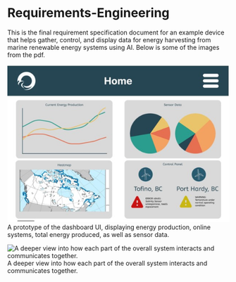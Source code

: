 # Requirements-Engineering

This is the final requirement specification document for an example device that helps gather, control, and display data for energy harvesting from marine renewable energy systems using AI. Below is some of the images from the pdf.

![A prototype of the dashboard UI, displaying energy production, online systems, total energy produced, as well as sensor data.](UIexample.jpg)
A prototype of the dashboard UI, displaying energy production, online systems, total energy produced, as well as sensor data.

![A deeper view into how each part of the overall system interacts and communicates together.](data_flow_diagram.jpg)
A deeper view into how each part of the overall system interacts and communicates together.
